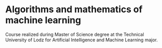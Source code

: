 # Algorithms and mathematics of machine learning

Course realized during Master of Science degree at the Technical University of Lodz for Artificial Intelligence and 
Machine Learning major.